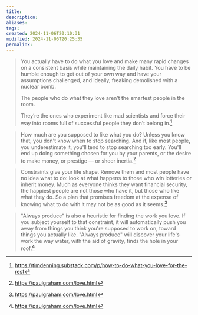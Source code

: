```yaml
---
title: 
description: 
aliases: 
tags: 
created: 2024-11-06T20:10:31
modified: 2024-11-06T20:25:35
permalink: 
---
```


> You actually have to do what you love and make many rapid changes on a consistent basis while maintaining the daily habit. You have to be humble enough to get out of your own way and have your assumptions challenged, and ideally, freaking demolished with a nuclear bomb.
> 
> The people who do what they love aren’t the smartest people in the room.
> 
> They’re the ones who experiment like mad scientists and force their way into rooms full of successful people they don’t belong in.[^thing]


> How much are you supposed to like what you do? Unless you know that, you don't know when to stop searching. And if, like most people, you underestimate it, you'll tend to stop searching too early. You'll end up doing something chosen for you by your parents, or the desire to make money, or prestige — or sheer inertia.[^thing2]


> Constraints give your life shape. Remove them and most people have no idea what to do: look at what happens to those who win lotteries or inherit money. Much as everyone thinks they want financial security, the happiest people are not those who have it, but those who like what they do. So a plan that promises freedom at the expense of knowing what to do with it may not be as good as it seems.[^thing2]


> "Always produce" is also a heuristic for finding the work you love. If you subject yourself to that constraint, it will automatically push you away from things you think you're supposed to work on, toward things you actually like. "Always produce" will discover your life's work the way water, with the aid of gravity, finds the hole in your roof.[^thing2]

[^thing]: https://timdenning.substack.com/p/how-to-do-what-you-love-for-the-rest
[^thing2]: https://paulgraham.com/love.html
